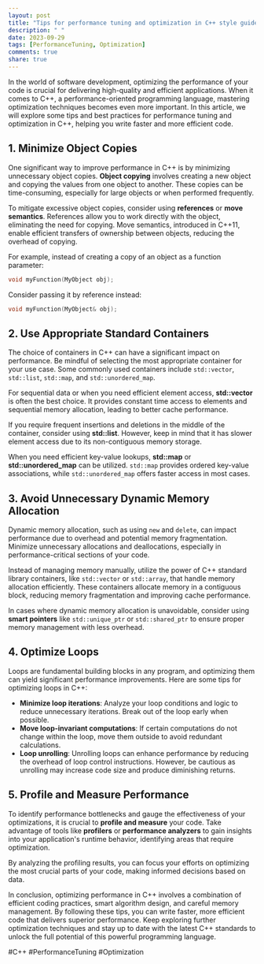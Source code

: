 ```yaml
---
layout: post
title: "Tips for performance tuning and optimization in C++ style guides."
description: " "
date: 2023-09-29
tags: [PerformanceTuning, Optimization]
comments: true
share: true
---
```


In the world of software development, optimizing the performance of your code is crucial for delivering high-quality and efficient applications. When it comes to C++, a performance-oriented programming language, mastering optimization techniques becomes even more important. In this article, we will explore some tips and best practices for performance tuning and optimization in C++, helping you write faster and more efficient code.

## 1. **Minimize Object Copies**

One significant way to improve performance in C++ is by minimizing unnecessary object copies. **Object copying** involves creating a new object and copying the values from one object to another. These copies can be time-consuming, especially for large objects or when performed frequently.

To mitigate excessive object copies, consider using **references** or **move semantics**. References allow you to work directly with the object, eliminating the need for copying. Move semantics, introduced in C++11, enable efficient transfers of ownership between objects, reducing the overhead of copying.

For example, instead of creating a copy of an object as a function parameter:

```cpp
void myFunction(MyObject obj);
```

Consider passing it by reference instead:

```cpp
void myFunction(MyObject& obj);
```

## 2. **Use Appropriate Standard Containers**

The choice of containers in C++ can have a significant impact on performance. Be mindful of selecting the most appropriate container for your use case. Some commonly used containers include `std::vector`, `std::list`, `std::map`, and `std::unordered_map`.

For sequential data or when you need efficient element access, **std::vector** is often the best choice. It provides constant time access to elements and sequential memory allocation, leading to better cache performance.

If you require frequent insertions and deletions in the middle of the container, consider using **std::list**. However, keep in mind that it has slower element access due to its non-contiguous memory storage.

When you need efficient key-value lookups, **std::map** or **std::unordered_map** can be utilized. `std::map` provides ordered key-value associations, while `std::unordered_map` offers faster access in most cases.

## 3. **Avoid Unnecessary Dynamic Memory Allocation**

Dynamic memory allocation, such as using `new` and `delete`, can impact performance due to overhead and potential memory fragmentation. Minimize unnecessary allocations and deallocations, especially in performance-critical sections of your code.

Instead of managing memory manually, utilize the power of C++ standard library containers, like `std::vector` or `std::array`, that handle memory allocation efficiently. These containers allocate memory in a contiguous block, reducing memory fragmentation and improving cache performance.

In cases where dynamic memory allocation is unavoidable, consider using **smart pointers** like `std::unique_ptr` or `std::shared_ptr` to ensure proper memory management with less overhead.

## 4. **Optimize Loops**

Loops are fundamental building blocks in any program, and optimizing them can yield significant performance improvements. Here are some tips for optimizing loops in C++:

- **Minimize loop iterations**: Analyze your loop conditions and logic to reduce unnecessary iterations. Break out of the loop early when possible.
- **Move loop-invariant computations**: If certain computations do not change within the loop, move them outside to avoid redundant calculations.
- **Loop unrolling**: Unrolling loops can enhance performance by reducing the overhead of loop control instructions. However, be cautious as unrolling may increase code size and produce diminishing returns.

## 5. **Profile and Measure Performance**

To identify performance bottlenecks and gauge the effectiveness of your optimizations, it is crucial to **profile and measure** your code. Take advantage of tools like **profilers** or **performance analyzers** to gain insights into your application's runtime behavior, identifying areas that require optimization.

By analyzing the profiling results, you can focus your efforts on optimizing the most crucial parts of your code, making informed decisions based on data.

In conclusion, optimizing performance in C++ involves a combination of efficient coding practices, smart algorithm design, and careful memory management. By following these tips, you can write faster, more efficient code that delivers superior performance. Keep exploring further optimization techniques and stay up to date with the latest C++ standards to unlock the full potential of this powerful programming language.

#C++ #PerformanceTuning #Optimization